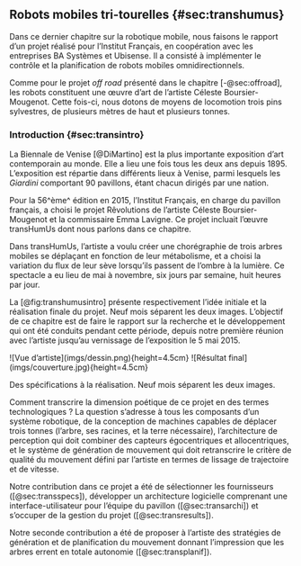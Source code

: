 ## Robots mobiles tri-tourelles {#sec:transhumus}

Dans ce dernier chapitre sur la robotique mobile, nous faisons le rapport d’un projet réalisé pour l’Institut Français,
en coopération avec les entreprises BA Systèmes et Ubisense. Il a consisté à implémenter le contrôle et la
planification de robots mobiles omnidirectionnels.

Comme pour le projet *off road* présenté dans le chapitre [-@sec:offroad], les robots constituent une œuvre d’art de
l’artiste Céleste Boursier-Mougenot. Cette fois-ci, nous dotons de moyens de locomotion trois pins sylvestres, de
plusieurs mètres de haut et plusieurs tonnes.


### Introduction {#sec:transintro}

La Biennale de Venise [@DiMartino] est la plus importante exposition d’art contemporain au monde. Elle a lieu
une fois tous les deux ans depuis 1895. L’exposition est répartie dans différents lieux à Venise, parmi lesquels les
*Giardini* comportant 90 pavillons, étant chacun dirigés par une nation.

Pour la 56^ème^ édition en 2015, l’Institut Français, en charge du pavillon français, a choisi le projet
Rêvolutions de l’artiste Céleste Boursier-Mougenot et la commissaire Emma Lavigne. Ce projet incluait l’œuvre
transHumUs dont nous parlons dans ce chapitre.

Dans transHumUs, l’artiste a voulu créer une chorégraphie de trois arbres mobiles se déplaçant en fonction de leur
métabolisme, et a choisi la variation du flux de leur sève lorsqu’ils passent de l’ombre à la lumière.
Ce spectacle a eu lieu de mai à novembre, six jours par semaine, huit heures par jour.

La [@fig:transhumusintro] présente respectivement l’idée initiale et la réalisation finale du projet. Neuf mois
séparent les deux images.  L’objectif de ce chapitre est de faire le rapport sur la recherche et le développement qui
ont été conduits pendant cette période, depuis notre première réunion avec l’artiste jusqu’au vernissage de
l’exposition le 5 mai 2015.

<div id="fig:transhumusintro">
![Vue d’artiste](imgs/dessin.png){height=4.5cm}
![Résultat final](imgs/couverture.jpg){height=4.5cm}

Des spécifications à la réalisation. Neuf mois séparent les deux images.
</div>

Comment transcrire la dimension poétique de ce projet en des termes technologiques ? La question s’adresse à tous les
composants d’un système robotique, de la conception de machines capables de déplacer trois tonnes (l’arbre,
ses racines, et la terre nécessaire), l’architecture de perception qui doit combiner des capteurs égocentriques et
allocentriques, et le système de génération de mouvement qui doit retranscrire le critère de qualité du mouvement
défini par l’artiste en termes de lissage de trajectoire et de vitesse.

Notre contribution dans ce projet a été de sélectionner les fournisseurs ([@sec:transspecs]), développer un
architecture logicielle comprenant une interface-utilisateur pour l’équipe du pavillon ([@sec:transarchi]) et s’occuper
de la gestion du projet ([@sec:transresults]).

Notre seconde contribution a été de proposer à l’artiste des stratégies de génération et de planification du mouvement
donnant l’impression que les arbres errent en totale autonomie ([@sec:transplanif]).
